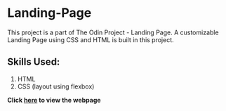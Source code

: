 # Landing-Page
This project is a part of The Odin Project - Landing Page. A customizable Landing Page using CSS and HTML is built in this project.

## Skills Used:
1. HTML
2. CSS (layout using flexbox)

**Click [here](https://naseela99.github.io/Landing-Page/) to view the webpage**
